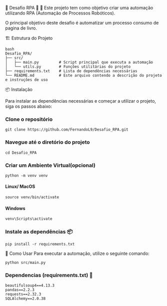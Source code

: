 🌟 Desafio RPA 🌟
🚀 Este projeto tem como objetivo criar uma automação utilizando RPA (Automação de Processos Robóticos).

O principal objetivo deste desafio é automatizar um processo consumo de pagina de livro. 

🏗️ Estrutura do Projeto
```
bash
Desafio_RPA/
├── src/
│   ├── main.py         # Script principal que executa a automação
│   └── utils.py        # Funções utilitárias do projeto
├── requirements.txt    # Lista de dependências necessárias
└── README.md           # Este arquivo contendo a descrição do projeto e instruções de uso
```

📦 Instalação

Para instalar as dependências necessárias e começar a utilizar o projeto, siga os passos abaixo:

### Clone o repositório
```
git clone https://github.com/FernandoL9/Desafio_RPA.git
```
### Navegue até o diretório do projeto
```
cd Desafio_RPA
```

### Criar um Ambiente Virtual(opcional)
```
python -m venv venv
```
#### Linux/ MacOS
```
source venv/bin/activate
```
#### Windows
```
venv\Scripts\activate
```

### Instale as dependências 📦
```
pip install -r requirements.txt
```

🚀 Como Usar
Para executar a automação, utilize o seguinte comando:

```
python src/main.py
```

### Dependencias (requirements.txt) 📝
```
beautifulsoup4==4.13.3
pandas==2.2.3
requests==2.32.3
SQLAlchemy==2.0.38
```
